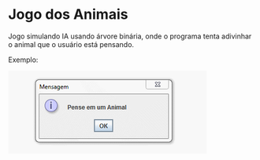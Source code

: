 # Jogo dos Animais
Jogo simulando IA usando árvore binária, onde o programa tenta adivinhar o animal que o usuário está pensando.

Exemplo:

![](https://raw.githubusercontent.com/andrelbuzzo/jogoDosAnimais/master/gifGame.gif)